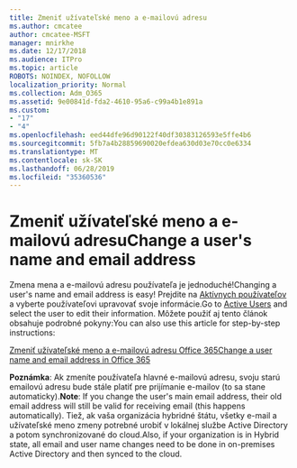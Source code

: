 ```yaml
---
title: Zmeniť užívateľské meno a e-mailovú adresu
ms.author: cmcatee
author: cmcatee-MSFT
manager: mnirkhe
ms.date: 12/17/2018
ms.audience: ITPro
ms.topic: article
ROBOTS: NOINDEX, NOFOLLOW
localization_priority: Normal
ms.collection: Adm_O365
ms.assetid: 9e00841d-fda2-4610-95a6-c99a4b1e891a
ms.custom:
- "17"
- "4"
ms.openlocfilehash: eed44dfe96d90122f40df30383126593e5ffe4b6
ms.sourcegitcommit: 5fb7a4b28859690020efdea630d03e70cc0e6334
ms.translationtype: MT
ms.contentlocale: sk-SK
ms.lasthandoff: 06/28/2019
ms.locfileid: "35360536"
---
```

# <a name="change-a-users-name-and-email-address"></a><span data-ttu-id="bf4b4-102">Zmeniť užívateľské meno a e-mailovú adresu</span><span class="sxs-lookup"><span data-stu-id="bf4b4-102">Change a user's name and email address</span></span>

<span data-ttu-id="bf4b4-103">Zmena mena a e-mailovú adresu používateľa je jednoduché!</span><span class="sxs-lookup"><span data-stu-id="bf4b4-103">Changing a user's name and email address is easy!</span></span> <span data-ttu-id="bf4b4-104">Prejdite na [Aktívnych používateľov](https://admin.microsoft.com/Adminportal/Home?source=applauncher#/users) a vyberte používateľovi upravovať svoje informácie.</span><span class="sxs-lookup"><span data-stu-id="bf4b4-104">Go to [Active Users](https://admin.microsoft.com/Adminportal/Home?source=applauncher#/users) and select the user to edit their information.</span></span> <span data-ttu-id="bf4b4-105">Môžete použiť aj tento článok obsahuje podrobné pokyny:</span><span class="sxs-lookup"><span data-stu-id="bf4b4-105">You can also use this article for step-by-step instructions:</span></span>
  
[<span data-ttu-id="bf4b4-106">Zmeniť užívateľské meno a e-mailovú adresu Office 365</span><span class="sxs-lookup"><span data-stu-id="bf4b4-106">Change a user name and email address in Office 365</span></span>](https://support.office.com/article/Change-a-user-name-and-email-address-in-Office-365-fb5ac074-e203-4e1f-9843-b9d1a3e03297?wt.mc_id=change_email_AI.aspx)
  
 <span data-ttu-id="bf4b4-107">**Poznámka**: Ak zmeníte používateľa hlavné e-mailovú adresu, svoju starú emailovú adresu bude stále platiť pre prijímanie e-mailov (to sa stane automaticky).</span><span class="sxs-lookup"><span data-stu-id="bf4b4-107">**Note**: If you change the user's main email address, their old email address will still be valid for receiving email (this happens automatically).</span></span> <span data-ttu-id="bf4b4-108">Tiež, ak vaša organizácia hybridné štátu, všetky e-mail a užívateľské meno zmeny potrebné urobiť v lokálnej službe Active Directory a potom synchronizované do cloud.</span><span class="sxs-lookup"><span data-stu-id="bf4b4-108">Also, if your organization is in Hybrid state, all email and user name changes need to be done in on-premises Active Directory and then synced to the cloud.</span></span>
